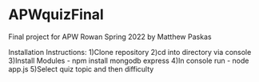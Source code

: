 # APWquizFinal
Final project for APW Rowan Spring 2022
by Matthew Paskas


Installation Instructions:
1)Clone repository
2)cd into directory via console
3)Install Modules - npm install mongodb express
4)In console run - node app.js
5)Select quiz topic and then difficulty
